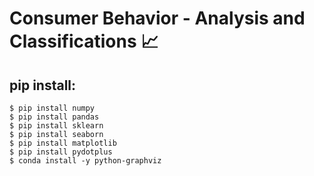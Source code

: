 # Consumer Behavior - Analysis and Classifications 📈
## pip install: 
`$ pip install numpy`</br>
`$ pip install pandas`</br>
`$ pip install sklearn`</br>
`$ pip install seaborn`</br>
`$ pip install matplotlib`</br>
`$ pip install pydotplus`</br>
`$ conda install -y python-graphviz`</br>